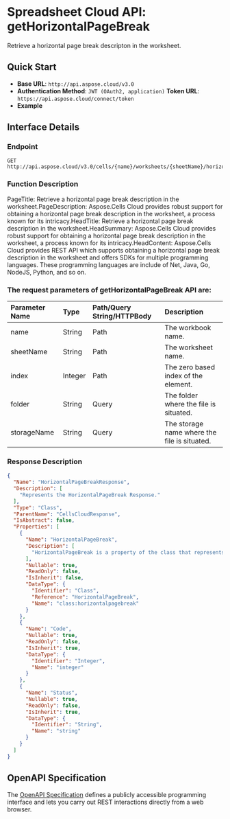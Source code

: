 # **Spreadsheet Cloud API: getHorizontalPageBreak**

Retrieve a horizontal page break descripton in the worksheet. 

## **Quick Start**

- **Base URL**: `http://api.aspose.cloud/v3.0`
- **Authentication Method**: `JWT (OAuth2, application)`  **Token URL**: `https://api.aspose.cloud/connect/token`
- **Example** 
<script src="https://gist.github.com/aspose-cells-cloud-gists/8a5b324fdf3e574dbd747c1a1e24b05d.js?file=Example30_GetHorizontalPageBreak.cs"></script>

## **Interface Details**

### **Endpoint** 

```
GET http://api.aspose.cloud/v3.0/cells/{name}/worksheets/{sheetName}/horizontalpagebreaks/{index}
```

### **Function Description**
PageTitle: Retrieve a horizontal page break description in the worksheet.PageDescription: Aspose.Cells Cloud provides robust support for obtaining a horizontal page break description in the worksheet, a process known for its intricacy.HeadTitle: Retrieve a horizontal page break description in the worksheet.HeadSummary: Aspose.Cells Cloud provides robust support for obtaining a horizontal page break description in the worksheet, a process known for its intricacy.HeadContent: Aspose.Cells Cloud provides REST API which supports obtaining a horizontal page break description in the worksheet and offers SDKs for multiple programming languages. These programming languages are include of Net, Java, Go, NodeJS, Python, and so on.

### The request parameters of **getHorizontalPageBreak** API are: 

| Parameter Name | Type | Path/Query String/HTTPBody | Description | 
| :- | :- | :- |:- | 
|name|String|Path|The workbook name.|
|sheetName|String|Path|The worksheet name.|
|index|Integer|Path|The zero based index of the element.|
|folder|String|Query|The folder where the file is situated.|
|storageName|String|Query|The storage name where the file is situated.|


### **Response Description**
```json
{
  "Name": "HorizontalPageBreakResponse",
  "Description": [
    "Represents the HorizontalPageBreak Response."
  ],
  "Type": "Class",
  "ParentName": "CellsCloudResponse",
  "IsAbstract": false,
  "Properties": [
    {
      "Name": "HorizontalPageBreak",
      "Description": [
        "HorizontalPageBreak is a property of the class that represents a horizontal page break."
      ],
      "Nullable": true,
      "ReadOnly": false,
      "IsInherit": false,
      "DataType": {
        "Identifier": "Class",
        "Reference": "HorizontalPageBreak",
        "Name": "class:horizontalpagebreak"
      }
    },
    {
      "Name": "Code",
      "Nullable": true,
      "ReadOnly": false,
      "IsInherit": true,
      "DataType": {
        "Identifier": "Integer",
        "Name": "integer"
      }
    },
    {
      "Name": "Status",
      "Nullable": true,
      "ReadOnly": false,
      "IsInherit": true,
      "DataType": {
        "Identifier": "String",
        "Name": "string"
      }
    }
  ]
}
```

## OpenAPI Specification

The [OpenAPI Specification](https://reference.aspose.cloud/cells/#/PageBreaksController/GetHorizontalPageBreak) defines a publicly accessible programming interface and lets you carry out REST interactions directly from a web browser.

